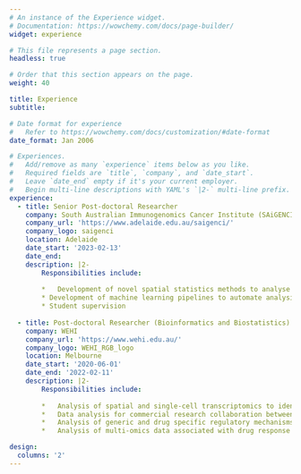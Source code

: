 ```yaml
---
# An instance of the Experience widget.
# Documentation: https://wowchemy.com/docs/page-builder/
widget: experience

# This file represents a page section.
headless: true

# Order that this section appears on the page.
weight: 40

title: Experience
subtitle:

# Date format for experience
#   Refer to https://wowchemy.com/docs/customization/#date-format
date_format: Jan 2006

# Experiences.
#   Add/remove as many `experience` items below as you like.
#   Required fields are `title`, `company`, and `date_start`.
#   Leave `date_end` empty if it's your current employer.
#   Begin multi-line descriptions with YAML's `|2-` multi-line prefix.
experience:
  - title: Senior Post-doctoral Researcher
    company: South Australian Immunogenomics Cancer Institute (SAiGENCI)
    company_url: 'https://www.adelaide.edu.au/saigenci/'
    company_logo: saigenci
    location: Adelaide
    date_start: '2023-02-13'
    date_end: 
    description: |2-
        Responsibilities include:
        
        *	Development of novel spatial statistics methods to analyse sub-cellular spatial ‘omics data.
        * Development of machine learning pipelines to automate analysis of histopathology images.
        * Student supervision
        
  - title: Post-doctoral Researcher (Bioinformatics and Biostatistics)
    company: WEHI
    company_url: 'https://www.wehi.edu.au/'
    company_logo: WEHI_RGB_logo
    location: Melbourne
    date_start: '2020-06-01'
    date_end: '2022-02-11'
    description: |2-
        Responsibilities include:
        
        *	Analysis of spatial and single-cell transcriptomics to identify mechanisms of drug-induced phenotypic plasticity in cancer.
        *	Data analysis for commercial research collaboration between the CRC for Cancer Therapeutics and Pfizer Inc.
        *	Analysis of generic and drug specific regulatory mechanisms in biological systems using data integration approaches.
        *	Analysis of multi-omics data associated with drug response across a diverse set of biological models including cell lines and patients.

design:
  columns: '2'
---
```

